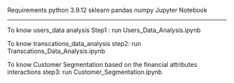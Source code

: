 Requirements
python 3.9.12
sklearn
pandas
numpy
Jupyter Notebook

-----
To know users_data analysis
Step1 : run Users_Data_Analysis.ipynb

To know transcations_data_analysis
step2: run Transcations_Data_Analysis.ipynb

To know Customer Segmentation based on the financial attributes interactions
step3: run Customer_Segmentation.ipynb
